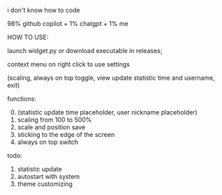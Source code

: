 i don't know how to code

98% github copilot + 1% chatgpt + 1% me

HOW TO USE:

launch widget.py or download executable in releases;

context menu on right click to use settings 

(scaling, always on top toggle, view update statistic time and username, exit)

functions:

0. (statistic update time placeholder, user nickname placeholder)
1. scaling from 100 to 500%
2. scale and position save
3. sticking to the edge of the screen
4. always on top switch

todo:
1. statistic update
2. autostart with system
3. theme customizing
